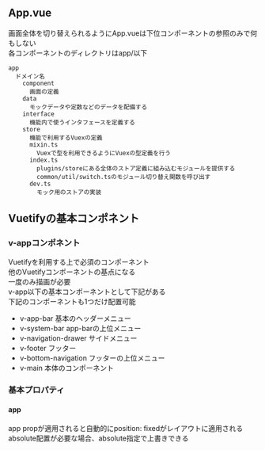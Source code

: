 ## App.vue

画面全体を切り替えられるようにApp.vueは下位コンポーネントの参照のみで何もしない  
各コンポーネントのディレクトリはapp/以下  
```
app
  ドメイン名
    component
      画面の定義
    data
      モックデータや定数などのデータを配備する
    interface
      機能内で使うインタフェースを定義する
    store
      機能で利用するVuexの定義
      mixin.ts
        Vuexで型を利用できるようにVuexの型定義を行う
      index.ts
        plugins/storeにある全体のストア定義に組み込むモジュールを提供する
        common/util/switch.tsのモジュール切り替え関数を呼び出す
      dev.ts
        モック用のストアの実装
```

## Vuetifyの基本コンポネント

### v-appコンポネント

Vuetifyを利用する上で必須のコンポーネント  
他のVuetifyコンポーネントの基点になる  
一度のみ描画が必要  
v-app以下の基本コンポーネントとして下記がある  
下記のコンポーネントも1つだけ配置可能
* v-app-bar 基本のヘッダーメニュー
* v-system-bar app-barの上位メニュー
* v-navigation-drawer サイドメニュー
* v-footer フッター
* v-bottom-navigation フッターの上位メニュー
* v-main 本体のコンポーネント

### 基本プロパティ

#### app
app propが適用されると自動的にposition: fixedがレイアウトに適用される  
absolute配置が必要な場合、absolute指定で上書きできる